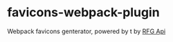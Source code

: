 # favicons-webpack-plugin
Webpack favicons genterator, powered by t by [RFG Api](https://realfavicongenerator.net/api)
